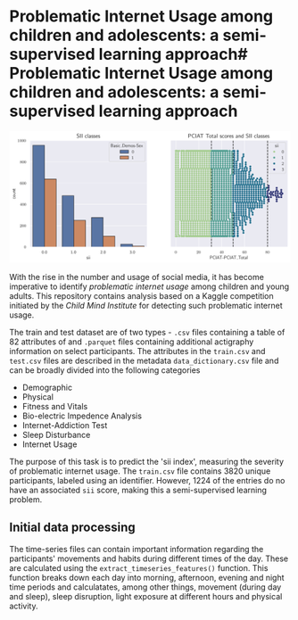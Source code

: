 # Problematic Internet Usage among children and adolescents: a semi-supervised learning approach# Problematic Internet Usage among children and adolescents: a semi-supervised learning approach

![intro_image](./images/sii_class.png)

With the rise in the number and usage of social media, it has become imperative to identify *problematic internet usage* among children and young adults. This repository contains analysis based on a Kaggle competition initiated by the *Child Mind Institute* for detecting such problematic internet usage.

The train and test dataset are of two types - ```.csv``` files containing a table of $82$ attributes of  and ```.parquet``` files containing additional actigraphy information on select participants. The attributes in the ```train.csv``` and ```test.csv``` files are described in the metadata ```data_dictionary.csv``` file and can be broadly divided into the following categories

* Demographic
* Physical
* Fitness and Vitals
* Bio-electric Impedence Analysis
* Internet-Addiction Test
* Sleep Disturbance
* Internet Usage

The purpose of this task is to predict the 'sii index', measuring the severity of problematic internet usage. The ```train.csv``` file contains $3820$ unique participants, labeled using an identifier. However, $1224$ of the entries do no have an associated ```sii``` score, making this a semi-supervised learning problem.
## Initial data processing
The time-series files can contain important information regarding the participants' movements and habits during different times of the day. These are calculated using the ```extract_timeseries_features()``` function. This function breaks down each day into morning, afternoon, evening and night time periods and calculatates, among other things, movement (during day and sleep), sleep disruption, light exposure at different hours and physical activity. 
